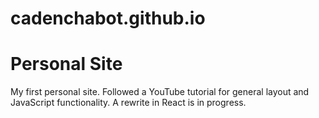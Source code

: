 # cadenchabot.github.io
# Personal Site

My first personal site. Followed a YouTube tutorial for general layout and JavaScript functionality.
A rewrite in React is in progress.
